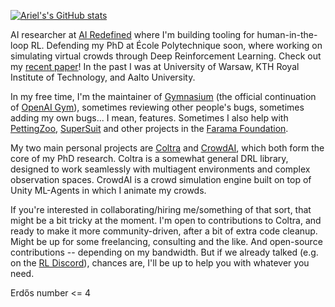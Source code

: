 [![Ariel's's GitHub stats](https://github-readme-stats.vercel.app/api?username=RedTachyon&count_private=true&include_all_commits=true&show_icons=true&theme=algolia)](https://github.com/anuraghazra/github-readme-stats)

AI researcher at [AI Redefined](ai-r.com) where I'm building tooling for human-in-the-loop RL. Defending my PhD at École Polytechnique soon, where working on simulating virtual crowds through Deep Reinforcement Learning. Check out my [recent paper](https://arxiv.org/abs/2209.09344)! In the past I was at University of Warsaw, KTH Royal Institute of Technology, and Aalto University.

In my free time, I'm the maintainer of [Gymnasium](https://github.com/Farama-Foundation/Gymnasium) (the official continuation of [OpenAI Gym](https://github.com/openai/gym)), sometimes reviewing other people's bugs, sometimes adding my own bugs... I mean, features. Sometimes I also help with [PettingZoo](https://github.com/Farama-Foundation/PettingZoo), [SuperSuit](https://github.com/Farama-Foundation/SuperSuit) and other projects in the [Farama Foundation](https://farama.org/).

My two main personal projects are [Coltra](https://github.com/RedTachyon/coltra-rl) and [CrowdAI](https://github.com/RedTachyon/CrowdAI), which both form the core of my PhD research. Coltra is a somewhat general DRL library, designed to work seamlessly with multiagent environments and complex observation spaces. CrowdAI is a crowd simulation engine built on top of Unity ML-Agents in which I animate my crowds.

If you're interested in collaborating/hiring me/something of that sort, that might be a bit tricky at the moment. I'm open to contributions to Coltra, and ready to make it more community-driven, after a bit of extra code cleanup. Might be up for some freelancing, consulting and the like. And open-source contributions -- depending on my bandwidth. But if we already talked (e.g. on the [RL Discord](https://discord.gg/FJZnzTENRp)), chances are, I'll be up to help you with whatever you need.

Erdős number <= 4

<!--
**RedTachyon/redtachyon** is a ✨ _special_ ✨ repository because its `README.md` (this file) appears on your GitHub profile.

Here are some ideas to get you started:

- 🔭 I’m currently working on ...
- 🌱 I’m currently learning ...
- 👯 I’m looking to collaborate on ...
- 🤔 I’m looking for help with ...
- 💬 Ask me about ...
- 📫 How to reach me: ...
- 😄 Pronouns: ...
- ⚡ Fun fact: ...
-->
